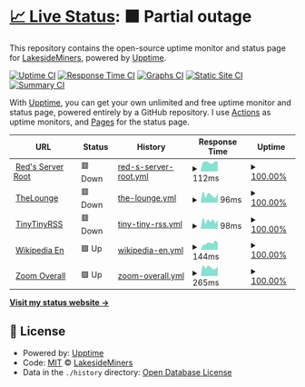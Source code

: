 # [📈 Live Status](https://LakesideMiners.github.io/statuspage): <!--live status--> **🟧 Partial outage**

This repository contains the open-source uptime monitor and status page for [LakesideMiners](https://LakesideMiners.github.io/statuspage), powered by [Upptime](https://github.com/upptime/upptime).

[![Uptime CI](https://github.com/LakesideMiners/statuspage/workflows/Uptime%20CI/badge.svg)](https://github.com/LakesideMiners/statuspage/actions?query=workflow%3A%22Uptime+CI%22)
[![Response Time CI](https://github.com/LakesideMiners/statuspage/workflows/Response%20Time%20CI/badge.svg)](https://github.com/LakesideMiners/statuspage/actions?query=workflow%3A%22Response+Time+CI%22)
[![Graphs CI](https://github.com/LakesideMiners/statuspage/workflows/Graphs%20CI/badge.svg)](https://github.com/LakesideMiners/statuspage/actions?query=workflow%3A%22Graphs+CI%22)
[![Static Site CI](https://github.com/LakesideMiners/statuspage/workflows/Static%20Site%20CI/badge.svg)](https://github.com/LakesideMiners/statuspage/actions?query=workflow%3A%22Static+Site+CI%22)
[![Summary CI](https://github.com/LakesideMiners/statuspage/workflows/Summary%20CI/badge.svg)](https://github.com/LakesideMiners/statuspage/actions?query=workflow%3A%22Summary+CI%22)

With [Upptime](https://upptime.js.org), you can get your own unlimited and free uptime monitor and status page, powered entirely by a GitHub repository. I use [Actions](https://github.com/LakesideMiners/statuspage/actions) as uptime monitors, and [Pages](https://LakesideMiners.github.io/statuspage) for the status page.

<!--start: status pages-->
<!-- This summary is generated by Upptime (https://github.com/upptime/upptime) -->
<!-- Do not edit this manually, your changes will be overwritten -->
<!-- prettier-ignore -->
| URL | Status | History | Response Time | Uptime |
| --- | ------ | ------- | ------------- | ------ |
| <img alt="" src="https://favicons.githubusercontent.com/redsserver.com" height="13"> [Red's Server Root](https://redsserver.com) | 🟥 Down | [red-s-server-root.yml](https://github.com/LakesideMiners/statuspage/commits/HEAD/history/red-s-server-root.yml) | <details><summary><img alt="Response time graph" src="./graphs/red-s-server-root/response-time-week.png" height="20"> 112ms</summary><br><a href="https://lakesideminers.github.io/statuspage/history/red-s-server-root"><img alt="Response time 278" src="https://img.shields.io/endpoint?url=https%3A%2F%2Fraw.githubusercontent.com%2FLakesideMiners%2Fstatuspage%2FHEAD%2Fapi%2Fred-s-server-root%2Fresponse-time.json"></a><br><a href="https://lakesideminers.github.io/statuspage/history/red-s-server-root"><img alt="24-hour response time 120" src="https://img.shields.io/endpoint?url=https%3A%2F%2Fraw.githubusercontent.com%2FLakesideMiners%2Fstatuspage%2FHEAD%2Fapi%2Fred-s-server-root%2Fresponse-time-day.json"></a><br><a href="https://lakesideminers.github.io/statuspage/history/red-s-server-root"><img alt="7-day response time 112" src="https://img.shields.io/endpoint?url=https%3A%2F%2Fraw.githubusercontent.com%2FLakesideMiners%2Fstatuspage%2FHEAD%2Fapi%2Fred-s-server-root%2Fresponse-time-week.json"></a><br><a href="https://lakesideminers.github.io/statuspage/history/red-s-server-root"><img alt="30-day response time 120" src="https://img.shields.io/endpoint?url=https%3A%2F%2Fraw.githubusercontent.com%2FLakesideMiners%2Fstatuspage%2FHEAD%2Fapi%2Fred-s-server-root%2Fresponse-time-month.json"></a><br><a href="https://lakesideminers.github.io/statuspage/history/red-s-server-root"><img alt="1-year response time 278" src="https://img.shields.io/endpoint?url=https%3A%2F%2Fraw.githubusercontent.com%2FLakesideMiners%2Fstatuspage%2FHEAD%2Fapi%2Fred-s-server-root%2Fresponse-time-year.json"></a></details> | <details><summary><a href="https://lakesideminers.github.io/statuspage/history/red-s-server-root">100.00%</a></summary><a href="https://lakesideminers.github.io/statuspage/history/red-s-server-root"><img alt="All-time uptime 67.14%" src="https://img.shields.io/endpoint?url=https%3A%2F%2Fraw.githubusercontent.com%2FLakesideMiners%2Fstatuspage%2FHEAD%2Fapi%2Fred-s-server-root%2Fuptime.json"></a><br><a href="https://lakesideminers.github.io/statuspage/history/red-s-server-root"><img alt="24-hour uptime 100.00%" src="https://img.shields.io/endpoint?url=https%3A%2F%2Fraw.githubusercontent.com%2FLakesideMiners%2Fstatuspage%2FHEAD%2Fapi%2Fred-s-server-root%2Fuptime-day.json"></a><br><a href="https://lakesideminers.github.io/statuspage/history/red-s-server-root"><img alt="7-day uptime 100.00%" src="https://img.shields.io/endpoint?url=https%3A%2F%2Fraw.githubusercontent.com%2FLakesideMiners%2Fstatuspage%2FHEAD%2Fapi%2Fred-s-server-root%2Fuptime-week.json"></a><br><a href="https://lakesideminers.github.io/statuspage/history/red-s-server-root"><img alt="30-day uptime 100.00%" src="https://img.shields.io/endpoint?url=https%3A%2F%2Fraw.githubusercontent.com%2FLakesideMiners%2Fstatuspage%2FHEAD%2Fapi%2Fred-s-server-root%2Fuptime-month.json"></a><br><a href="https://lakesideminers.github.io/statuspage/history/red-s-server-root"><img alt="1-year uptime 67.14%" src="https://img.shields.io/endpoint?url=https%3A%2F%2Fraw.githubusercontent.com%2FLakesideMiners%2Fstatuspage%2FHEAD%2Fapi%2Fred-s-server-root%2Fuptime-year.json"></a></details>
| <img alt="" src="https://thelounge.chat/favicon.ico" height="13"> [TheLounge](https://talk.redsserver.com) | 🟥 Down | [the-lounge.yml](https://github.com/LakesideMiners/statuspage/commits/HEAD/history/the-lounge.yml) | <details><summary><img alt="Response time graph" src="./graphs/the-lounge/response-time-week.png" height="20"> 96ms</summary><br><a href="https://lakesideminers.github.io/statuspage/history/the-lounge"><img alt="Response time 199" src="https://img.shields.io/endpoint?url=https%3A%2F%2Fraw.githubusercontent.com%2FLakesideMiners%2Fstatuspage%2FHEAD%2Fapi%2Fthe-lounge%2Fresponse-time.json"></a><br><a href="https://lakesideminers.github.io/statuspage/history/the-lounge"><img alt="24-hour response time 123" src="https://img.shields.io/endpoint?url=https%3A%2F%2Fraw.githubusercontent.com%2FLakesideMiners%2Fstatuspage%2FHEAD%2Fapi%2Fthe-lounge%2Fresponse-time-day.json"></a><br><a href="https://lakesideminers.github.io/statuspage/history/the-lounge"><img alt="7-day response time 96" src="https://img.shields.io/endpoint?url=https%3A%2F%2Fraw.githubusercontent.com%2FLakesideMiners%2Fstatuspage%2FHEAD%2Fapi%2Fthe-lounge%2Fresponse-time-week.json"></a><br><a href="https://lakesideminers.github.io/statuspage/history/the-lounge"><img alt="30-day response time 95" src="https://img.shields.io/endpoint?url=https%3A%2F%2Fraw.githubusercontent.com%2FLakesideMiners%2Fstatuspage%2FHEAD%2Fapi%2Fthe-lounge%2Fresponse-time-month.json"></a><br><a href="https://lakesideminers.github.io/statuspage/history/the-lounge"><img alt="1-year response time 199" src="https://img.shields.io/endpoint?url=https%3A%2F%2Fraw.githubusercontent.com%2FLakesideMiners%2Fstatuspage%2FHEAD%2Fapi%2Fthe-lounge%2Fresponse-time-year.json"></a></details> | <details><summary><a href="https://lakesideminers.github.io/statuspage/history/the-lounge">100.00%</a></summary><a href="https://lakesideminers.github.io/statuspage/history/the-lounge"><img alt="All-time uptime 84.13%" src="https://img.shields.io/endpoint?url=https%3A%2F%2Fraw.githubusercontent.com%2FLakesideMiners%2Fstatuspage%2FHEAD%2Fapi%2Fthe-lounge%2Fuptime.json"></a><br><a href="https://lakesideminers.github.io/statuspage/history/the-lounge"><img alt="24-hour uptime 100.00%" src="https://img.shields.io/endpoint?url=https%3A%2F%2Fraw.githubusercontent.com%2FLakesideMiners%2Fstatuspage%2FHEAD%2Fapi%2Fthe-lounge%2Fuptime-day.json"></a><br><a href="https://lakesideminers.github.io/statuspage/history/the-lounge"><img alt="7-day uptime 100.00%" src="https://img.shields.io/endpoint?url=https%3A%2F%2Fraw.githubusercontent.com%2FLakesideMiners%2Fstatuspage%2FHEAD%2Fapi%2Fthe-lounge%2Fuptime-week.json"></a><br><a href="https://lakesideminers.github.io/statuspage/history/the-lounge"><img alt="30-day uptime 100.00%" src="https://img.shields.io/endpoint?url=https%3A%2F%2Fraw.githubusercontent.com%2FLakesideMiners%2Fstatuspage%2FHEAD%2Fapi%2Fthe-lounge%2Fuptime-month.json"></a><br><a href="https://lakesideminers.github.io/statuspage/history/the-lounge"><img alt="1-year uptime 84.13%" src="https://img.shields.io/endpoint?url=https%3A%2F%2Fraw.githubusercontent.com%2FLakesideMiners%2Fstatuspage%2FHEAD%2Fapi%2Fthe-lounge%2Fuptime-year.json"></a></details>
| <img alt="" src="https://tt-rss.org/images/icon_classic_72.png" height="13"> [TinyTinyRSS](https://rss.redsserver.com) | 🟥 Down | [tiny-tiny-rss.yml](https://github.com/LakesideMiners/statuspage/commits/HEAD/history/tiny-tiny-rss.yml) | <details><summary><img alt="Response time graph" src="./graphs/tiny-tiny-rss/response-time-week.png" height="20"> 98ms</summary><br><a href="https://lakesideminers.github.io/statuspage/history/tiny-tiny-rss"><img alt="Response time 233" src="https://img.shields.io/endpoint?url=https%3A%2F%2Fraw.githubusercontent.com%2FLakesideMiners%2Fstatuspage%2FHEAD%2Fapi%2Ftiny-tiny-rss%2Fresponse-time.json"></a><br><a href="https://lakesideminers.github.io/statuspage/history/tiny-tiny-rss"><img alt="24-hour response time 115" src="https://img.shields.io/endpoint?url=https%3A%2F%2Fraw.githubusercontent.com%2FLakesideMiners%2Fstatuspage%2FHEAD%2Fapi%2Ftiny-tiny-rss%2Fresponse-time-day.json"></a><br><a href="https://lakesideminers.github.io/statuspage/history/tiny-tiny-rss"><img alt="7-day response time 98" src="https://img.shields.io/endpoint?url=https%3A%2F%2Fraw.githubusercontent.com%2FLakesideMiners%2Fstatuspage%2FHEAD%2Fapi%2Ftiny-tiny-rss%2Fresponse-time-week.json"></a><br><a href="https://lakesideminers.github.io/statuspage/history/tiny-tiny-rss"><img alt="30-day response time 97" src="https://img.shields.io/endpoint?url=https%3A%2F%2Fraw.githubusercontent.com%2FLakesideMiners%2Fstatuspage%2FHEAD%2Fapi%2Ftiny-tiny-rss%2Fresponse-time-month.json"></a><br><a href="https://lakesideminers.github.io/statuspage/history/tiny-tiny-rss"><img alt="1-year response time 233" src="https://img.shields.io/endpoint?url=https%3A%2F%2Fraw.githubusercontent.com%2FLakesideMiners%2Fstatuspage%2FHEAD%2Fapi%2Ftiny-tiny-rss%2Fresponse-time-year.json"></a></details> | <details><summary><a href="https://lakesideminers.github.io/statuspage/history/tiny-tiny-rss">100.00%</a></summary><a href="https://lakesideminers.github.io/statuspage/history/tiny-tiny-rss"><img alt="All-time uptime 71.38%" src="https://img.shields.io/endpoint?url=https%3A%2F%2Fraw.githubusercontent.com%2FLakesideMiners%2Fstatuspage%2FHEAD%2Fapi%2Ftiny-tiny-rss%2Fuptime.json"></a><br><a href="https://lakesideminers.github.io/statuspage/history/tiny-tiny-rss"><img alt="24-hour uptime 100.00%" src="https://img.shields.io/endpoint?url=https%3A%2F%2Fraw.githubusercontent.com%2FLakesideMiners%2Fstatuspage%2FHEAD%2Fapi%2Ftiny-tiny-rss%2Fuptime-day.json"></a><br><a href="https://lakesideminers.github.io/statuspage/history/tiny-tiny-rss"><img alt="7-day uptime 100.00%" src="https://img.shields.io/endpoint?url=https%3A%2F%2Fraw.githubusercontent.com%2FLakesideMiners%2Fstatuspage%2FHEAD%2Fapi%2Ftiny-tiny-rss%2Fuptime-week.json"></a><br><a href="https://lakesideminers.github.io/statuspage/history/tiny-tiny-rss"><img alt="30-day uptime 100.00%" src="https://img.shields.io/endpoint?url=https%3A%2F%2Fraw.githubusercontent.com%2FLakesideMiners%2Fstatuspage%2FHEAD%2Fapi%2Ftiny-tiny-rss%2Fuptime-month.json"></a><br><a href="https://lakesideminers.github.io/statuspage/history/tiny-tiny-rss"><img alt="1-year uptime 71.38%" src="https://img.shields.io/endpoint?url=https%3A%2F%2Fraw.githubusercontent.com%2FLakesideMiners%2Fstatuspage%2FHEAD%2Fapi%2Ftiny-tiny-rss%2Fuptime-year.json"></a></details>
| <img alt="" src="https://en.m.wikipedia.org/static/favicon/wikipedia.ico" height="13"> [Wikipedia En](https://en.wikipedia.org) | 🟩 Up | [wikipedia-en.yml](https://github.com/LakesideMiners/statuspage/commits/HEAD/history/wikipedia-en.yml) | <details><summary><img alt="Response time graph" src="./graphs/wikipedia-en/response-time-week.png" height="20"> 144ms</summary><br><a href="https://lakesideminers.github.io/statuspage/history/wikipedia-en"><img alt="Response time 213" src="https://img.shields.io/endpoint?url=https%3A%2F%2Fraw.githubusercontent.com%2FLakesideMiners%2Fstatuspage%2FHEAD%2Fapi%2Fwikipedia-en%2Fresponse-time.json"></a><br><a href="https://lakesideminers.github.io/statuspage/history/wikipedia-en"><img alt="24-hour response time 147" src="https://img.shields.io/endpoint?url=https%3A%2F%2Fraw.githubusercontent.com%2FLakesideMiners%2Fstatuspage%2FHEAD%2Fapi%2Fwikipedia-en%2Fresponse-time-day.json"></a><br><a href="https://lakesideminers.github.io/statuspage/history/wikipedia-en"><img alt="7-day response time 144" src="https://img.shields.io/endpoint?url=https%3A%2F%2Fraw.githubusercontent.com%2FLakesideMiners%2Fstatuspage%2FHEAD%2Fapi%2Fwikipedia-en%2Fresponse-time-week.json"></a><br><a href="https://lakesideminers.github.io/statuspage/history/wikipedia-en"><img alt="30-day response time 176" src="https://img.shields.io/endpoint?url=https%3A%2F%2Fraw.githubusercontent.com%2FLakesideMiners%2Fstatuspage%2FHEAD%2Fapi%2Fwikipedia-en%2Fresponse-time-month.json"></a><br><a href="https://lakesideminers.github.io/statuspage/history/wikipedia-en"><img alt="1-year response time 213" src="https://img.shields.io/endpoint?url=https%3A%2F%2Fraw.githubusercontent.com%2FLakesideMiners%2Fstatuspage%2FHEAD%2Fapi%2Fwikipedia-en%2Fresponse-time-year.json"></a></details> | <details><summary><a href="https://lakesideminers.github.io/statuspage/history/wikipedia-en">100.00%</a></summary><a href="https://lakesideminers.github.io/statuspage/history/wikipedia-en"><img alt="All-time uptime 100.00%" src="https://img.shields.io/endpoint?url=https%3A%2F%2Fraw.githubusercontent.com%2FLakesideMiners%2Fstatuspage%2FHEAD%2Fapi%2Fwikipedia-en%2Fuptime.json"></a><br><a href="https://lakesideminers.github.io/statuspage/history/wikipedia-en"><img alt="24-hour uptime 100.00%" src="https://img.shields.io/endpoint?url=https%3A%2F%2Fraw.githubusercontent.com%2FLakesideMiners%2Fstatuspage%2FHEAD%2Fapi%2Fwikipedia-en%2Fuptime-day.json"></a><br><a href="https://lakesideminers.github.io/statuspage/history/wikipedia-en"><img alt="7-day uptime 100.00%" src="https://img.shields.io/endpoint?url=https%3A%2F%2Fraw.githubusercontent.com%2FLakesideMiners%2Fstatuspage%2FHEAD%2Fapi%2Fwikipedia-en%2Fuptime-week.json"></a><br><a href="https://lakesideminers.github.io/statuspage/history/wikipedia-en"><img alt="30-day uptime 100.00%" src="https://img.shields.io/endpoint?url=https%3A%2F%2Fraw.githubusercontent.com%2FLakesideMiners%2Fstatuspage%2FHEAD%2Fapi%2Fwikipedia-en%2Fuptime-month.json"></a><br><a href="https://lakesideminers.github.io/statuspage/history/wikipedia-en"><img alt="1-year uptime 100.00%" src="https://img.shields.io/endpoint?url=https%3A%2F%2Fraw.githubusercontent.com%2FLakesideMiners%2Fstatuspage%2FHEAD%2Fapi%2Fwikipedia-en%2Fuptime-year.json"></a></details>
| <img alt="" src="https://st1.zoom.us/zoom.ico" height="13"> [Zoom Overall](https://status.zoom.us/api/v2/status.json) | 🟩 Up | [zoom-overall.yml](https://github.com/LakesideMiners/statuspage/commits/HEAD/history/zoom-overall.yml) | <details><summary><img alt="Response time graph" src="./graphs/zoom-overall/response-time-week.png" height="20"> 265ms</summary><br><a href="https://lakesideminers.github.io/statuspage/history/zoom-overall"><img alt="Response time 331" src="https://img.shields.io/endpoint?url=https%3A%2F%2Fraw.githubusercontent.com%2FLakesideMiners%2Fstatuspage%2FHEAD%2Fapi%2Fzoom-overall%2Fresponse-time.json"></a><br><a href="https://lakesideminers.github.io/statuspage/history/zoom-overall"><img alt="24-hour response time 286" src="https://img.shields.io/endpoint?url=https%3A%2F%2Fraw.githubusercontent.com%2FLakesideMiners%2Fstatuspage%2FHEAD%2Fapi%2Fzoom-overall%2Fresponse-time-day.json"></a><br><a href="https://lakesideminers.github.io/statuspage/history/zoom-overall"><img alt="7-day response time 265" src="https://img.shields.io/endpoint?url=https%3A%2F%2Fraw.githubusercontent.com%2FLakesideMiners%2Fstatuspage%2FHEAD%2Fapi%2Fzoom-overall%2Fresponse-time-week.json"></a><br><a href="https://lakesideminers.github.io/statuspage/history/zoom-overall"><img alt="30-day response time 288" src="https://img.shields.io/endpoint?url=https%3A%2F%2Fraw.githubusercontent.com%2FLakesideMiners%2Fstatuspage%2FHEAD%2Fapi%2Fzoom-overall%2Fresponse-time-month.json"></a><br><a href="https://lakesideminers.github.io/statuspage/history/zoom-overall"><img alt="1-year response time 331" src="https://img.shields.io/endpoint?url=https%3A%2F%2Fraw.githubusercontent.com%2FLakesideMiners%2Fstatuspage%2FHEAD%2Fapi%2Fzoom-overall%2Fresponse-time-year.json"></a></details> | <details><summary><a href="https://lakesideminers.github.io/statuspage/history/zoom-overall">100.00%</a></summary><a href="https://lakesideminers.github.io/statuspage/history/zoom-overall"><img alt="All-time uptime 100.00%" src="https://img.shields.io/endpoint?url=https%3A%2F%2Fraw.githubusercontent.com%2FLakesideMiners%2Fstatuspage%2FHEAD%2Fapi%2Fzoom-overall%2Fuptime.json"></a><br><a href="https://lakesideminers.github.io/statuspage/history/zoom-overall"><img alt="24-hour uptime 100.00%" src="https://img.shields.io/endpoint?url=https%3A%2F%2Fraw.githubusercontent.com%2FLakesideMiners%2Fstatuspage%2FHEAD%2Fapi%2Fzoom-overall%2Fuptime-day.json"></a><br><a href="https://lakesideminers.github.io/statuspage/history/zoom-overall"><img alt="7-day uptime 100.00%" src="https://img.shields.io/endpoint?url=https%3A%2F%2Fraw.githubusercontent.com%2FLakesideMiners%2Fstatuspage%2FHEAD%2Fapi%2Fzoom-overall%2Fuptime-week.json"></a><br><a href="https://lakesideminers.github.io/statuspage/history/zoom-overall"><img alt="30-day uptime 100.00%" src="https://img.shields.io/endpoint?url=https%3A%2F%2Fraw.githubusercontent.com%2FLakesideMiners%2Fstatuspage%2FHEAD%2Fapi%2Fzoom-overall%2Fuptime-month.json"></a><br><a href="https://lakesideminers.github.io/statuspage/history/zoom-overall"><img alt="1-year uptime 100.00%" src="https://img.shields.io/endpoint?url=https%3A%2F%2Fraw.githubusercontent.com%2FLakesideMiners%2Fstatuspage%2FHEAD%2Fapi%2Fzoom-overall%2Fuptime-year.json"></a></details>

<!--end: status pages-->

[**Visit my status website →**](https://LakesideMiners.github.io/statuspage)

## 📄 License

- Powered by: [Upptime](https://github.com/upptime/upptime)
- Code: [MIT](./LICENSE) © [LakesideMiners](https://LakesideMiners.github.io/statuspage)
- Data in the `./history` directory: [Open Database License](https://opendatacommons.org/licenses/odbl/1-0/)

